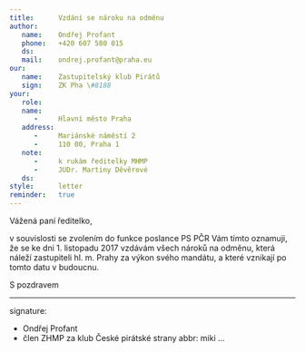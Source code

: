 ```yaml
---
title:      Vzdání se nároku na odměnu
author:
   name:    Ondřej Profant
   phone:   +420 607 580 015
   ds:      
   mail:    ondrej.profant@praha.eu
our:
   name:    Zastupitelský klub Pirátů
   sign:    ZK Pha \#8188
your:
   role:    
   name:    
      -     Hlavní město Praha
   address:
      -     Mariánské náměstí 2
      -     110 00, Praha 1
   note:
      -     k rukám ředitelky MHMP
      -     JUDr. Martiny Děvěrové
   ds:      
style:      letter
reminder:   true
---
```


Vážená paní ředitelko,

v souvislosti se zvolením do funkce poslance PS PČR Vám tímto oznamuji, že se ke dni 1. listopadu 2017 vzdávám všech nároků na odměnu, která náleží zastupiteli hl. m. Prahy za výkon svého mandátu, a které vznikají po tomto datu v budoucnu.

S pozdravem

---
signature: 
  - Ondřej Profant
  - člen ZHMP za klub České pirátské strany
abbr:       miki
...
